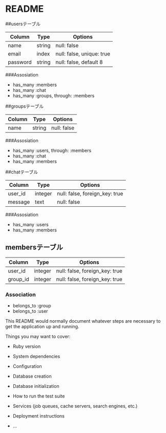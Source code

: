 # README

##usersテーブル

|Column|Type|Options|
|------|----|-------|
|name|string|null: false|
|email|index|null: false, unique: true|
|password|string|null: false, default 8|

###Assosiation
- has_many :members
- has_many :chat
- has_many :groups, through: :members

##groupsテーブル

|Column|Type|Options|
|------|----|-------|
|name|string|null: false|

###Assosiation
- has_many :users, through: :members
- has_many :chat
- has_many :members

##chatテーブル

|Column|Type|Options|
|------|----|-------|
|user_id|integer|null: false, foreign_key: true|
|message|text|null: false|

###Assosiation
- has_many :users
- has_many :members

## membersテーブル

|Column|Type|Options|
|------|----|-------|
|user_id|integer|null: false, foreign_key: true|
|group_id|integer|null: false, foreign_key: true|

### Association
- belongs_to :group
- belongs_to :user

This README would normally document whatever steps are necessary to get the
application up and running.

Things you may want to cover:

* Ruby version

* System dependencies

* Configuration

* Database creation

* Database initialization

* How to run the test suite

* Services (job queues, cache servers, search engines, etc.)

* Deployment instructions

* ...
